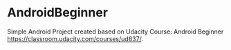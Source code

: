 # AndroidBeginner

Simple Android Project created based on Udacity Course: Android Beginner https://classroom.udacity.com/courses/ud837/.
